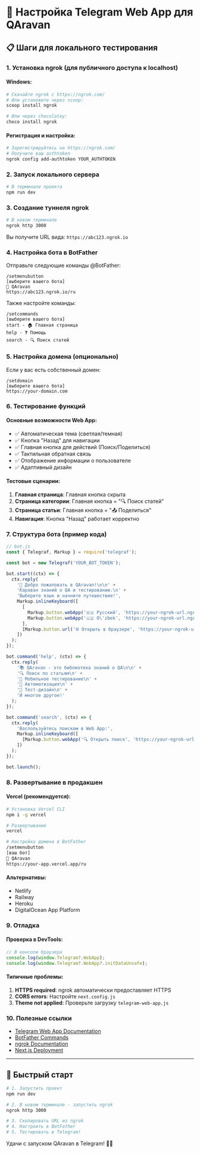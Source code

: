 # 🤖 Настройка Telegram Web App для QAravan

## 📋 Шаги для локального тестирования

### 1. Установка ngrok (для публичного доступа к localhost)

#### Windows:
```bash
# Скачайте ngrok с https://ngrok.com/
# Или установите через scoop:
scoop install ngrok

# Или через chocolatey:
choco install ngrok
```

#### Регистрация и настройка:
```bash
# Зарегистрируйтесь на https://ngrok.com/
# Получите ваш authtoken
ngrok config add-authtoken YOUR_AUTHTOKEN
```

### 2. Запуск локального сервера

```bash
# В терминале проекта
npm run dev
```

### 3. Создание туннеля ngrok

```bash
# В новом терминале
ngrok http 3000
```

Вы получите URL вида: `https://abc123.ngrok.io`

### 4. Настройка бота в BotFather

Отправьте следующие команды @BotFather:

```
/setmenubutton
[выберите вашего бота]
🐪 QAravan
https://abc123.ngrok.io/ru
```

Также настройте команды:
```
/setcommands
[выберите вашего бота]
start - 🏠 Главная страница
help - ❓ Помощь
search - 🔍 Поиск статей
```

### 5. Настройка домена (опционально)

Если у вас есть собственный домен:
```
/setdomain
[выберите вашего бота]
https://your-domain.com
```

### 6. Тестирование функций

#### Основные возможности Web App:
- ✅ Автоматическая тема (светлая/темная)
- ✅ Кнопка "Назад" для навигации
- ✅ Главная кнопка для действий (Поиск/Поделиться)
- ✅ Тактильная обратная связь
- ✅ Отображение информации о пользователе
- ✅ Адаптивный дизайн

#### Тестовые сценарии:
1. **Главная страница**: Главная кнопка скрыта
2. **Страница категории**: Главная кнопка = "🔍 Поиск статей"
3. **Страница статьи**: Главная кнопка = "📤 Поделиться"
4. **Навигация**: Кнопка "Назад" работает корректно

### 7. Структура бота (пример кода)

```javascript
// bot.js
const { Telegraf, Markup } = require('telegraf');

const bot = new Telegraf('YOUR_BOT_TOKEN');

bot.start((ctx) => {
  ctx.reply(
    '🐪 Добро пожаловать в QAravan!\n\n' +
    'Караван знаний о QA и тестировании.\n' +
    'Выберите язык и начните путешествие!',
    Markup.inlineKeyboard([
      [
        Markup.button.webApp('🇷🇺 Русский', 'https://your-ngrok-url.ngrok.io/ru'),
        Markup.button.webApp('🇺🇿 O\'zbek', 'https://your-ngrok-url.ngrok.io/uz')
      ],
      [Markup.button.url('🌐 Открыть в браузере', 'https://your-ngrok-url.ngrok.io')]
    ])
  );
});

bot.command('help', (ctx) => {
  ctx.reply(
    '📚 QAravan - это библиотека знаний о QA\n\n' +
    '🔍 Поиск по статьям\n' +
    '📱 Мобильное тестирование\n' +
    '🤖 Автоматизация\n' +
    '🎨 Тест-дизайн\n' +
    'И многое другое!'
  );
});

bot.command('search', (ctx) => {
  ctx.reply(
    'Воспользуйтесь поиском в Web App:',
    Markup.inlineKeyboard([
      [Markup.button.webApp('🔍 Открыть поиск', 'https://your-ngrok-url.ngrok.io/ru')]
    ])
  );
});

bot.launch();
```

### 8. Развертывание в продакшен

#### Vercel (рекомендуется):
```bash
# Установка Vercel CLI
npm i -g vercel

# Развертывание
vercel

# Настройка домена в BotFather
/setmenubutton
[ваш бот]
🐪 QAravan
https://your-app.vercel.app/ru
```

#### Альтернативы:
- Netlify
- Railway
- Heroku
- DigitalOcean App Platform

### 9. Отладка

#### Проверка в DevTools:
```javascript
// В консоли браузера
console.log(window.Telegram?.WebApp);
console.log(window.Telegram?.WebApp?.initDataUnsafe);
```

#### Типичные проблемы:
1. **HTTPS required**: ngrok автоматически предоставляет HTTPS
2. **CORS errors**: Настройте `next.config.js`
3. **Theme not applied**: Проверьте загрузку `telegram-web-app.js`

### 10. Полезные ссылки

- [Telegram Web App Documentation](https://core.telegram.org/bots/webapps)
- [BotFather Commands](https://core.telegram.org/bots#botfather)
- [ngrok Documentation](https://ngrok.com/docs)
- [Next.js Deployment](https://nextjs.org/docs/deployment)

---

## 🚀 Быстрый старт

```bash
# 1. Запустить проект
npm run dev

# 2. В новом терминале - запустить ngrok
ngrok http 3000

# 3. Скопировать URL из ngrok
# 4. Настроить в BotFather
# 5. Тестировать в Telegram!
```

Удачи с запуском QAravan в Telegram! 🐪✨ 